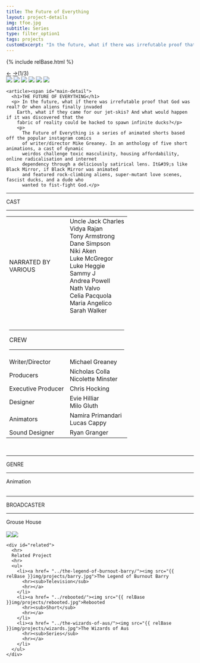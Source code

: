 ```yaml
---
title: The Future of Everything
layout: project-details
img: tfoe.jpg
subtitle: Series
type: filter_option1
tags: projects
customExcerpt: "In the future, what if there was irrefutable proof that God was real? Or when aliens finally invaded Earth, what if they came for our jet-skis? And what would happen if it was discovered that the fabric of reality could be hacked to spawn infinite ducks?"
---
```

{% include relBase.html %}
 <section id="details">
    <div id="carousel">
      <div id="carousel_controls"><span><a href="#" id="carousel_backward">&larr;</a> <a href="#"
            id="carousel_forward">&rarr;</a></span><span id="pagecount">(1/3)</span></div>
      <div id="carousel_img">
        <img src="{{ relBase }}img/gallery/tfoe1.jpg" id="img1">
        <img src="{{ relBase }}img/gallery/tfoe2.jpg" id="img2">
        <img src="{{ relBase }}img/gallery/tfoe3.jpg" id="img3">
        <img src="{{ relBase }}img/gallery/tfoe4.jpg" id="img4">
        <img src="{{ relBase }}img/gallery/tfoe5.jpg" id="img5">
        <img src="{{ relBase }}img/gallery/tfoe6.jpg" id="img6">
      </div>
    </div>


    <article><span id="main-detail">
      <h1>THE FUTURE OF EVERYTHING</h1>
      <p> In the future, what if there was irrefutable proof that God was real? Or when aliens finally invaded 
        Earth, what if they came for our jet-skis? And what would happen if it was discovered that the 
        fabric of reality could be hacked to spawn infinite ducks?</p>
        <p>
          The Future of Everything is a series of animated shorts based off the popular instagram comics 
          of writer/director Mike Greaney. In an anthology of five short animations, a cast of dynamic 
          weirdos challenge toxic masculinity, housing affordability, online radicalisation and internet 
          dependency through a deliciously satirical lens. It&#39;s like Black Mirror, if Black Mirror was animated 
          and featured rock-climbing aliens, super-mutant love scenes, fascist ducks, and a dude who 
          wanted to fist-fight God.</p>
</span>   <sub>
        <hr>CAST
        <hr>
        <table><tr><td>NARRATED BY<br>
          VARIOUS</td><td>Uncle Jack Charles<br>Vidya Rajan<br>Tony Armstrong<br>Dane Simpson<br>Niki Aken<br>Luke McGregor<br>Luke Heggie<br>Sammy J<br>Andrea Powell<br>Nath Valvo<br>Celia Pacquola<br>Maria Angelico<br>Sarah Walker<br>
        </td></tr><tr><td colspan="2"><br><hr>CREW
          <hr></td></tr><tr><td>Writer/Director</td><td>Michael Greaney</td></tr><tr><td>
        Producers</td><td>Nicholas Colla<br>Nicolette Minster</td></tr><tr><td>
          Executive Producer</td><td>Chris Hocking</td></tr><tr><td>
          Designer</td><td>Evie Hilliar<br>Milo Gluth</td></tr><tr><td>
          Animators</td><td>Namira Primandari<br>Lucas Cappy</td></tr><tr><td>
            Sound Designer</td><td>Ryan Granger</td></tr></table><br>
        <hr>GENRE
        <hr>
        Animation<br>
        <br>
        <hr>BROADCASTER
        <hr>
        Grouse House<br><br>
        <a href="https://www.imdb.com/title/tt23863806/" target="_blank"><img src="{{ relBase }}img/social/imdb.svg" class="imdb"></a><a href="https://www.youtube.com/watch?v=E0c20UVV-MI&list=PLoO7Ckc824zsM3cpF3eXM1g9unl0hkJT0&index=2" target="_blank"><img src="{{ relBase }}img/social/youtube.svg" class="youtube"></a>
      </sub>
    </article>

    <div id="related">
      <hr>
      Related Project
      <hr>
      <ul>
        <li><a href= "../the-legend-of-burnout-barry/"><img src="{{ relBase }}img/projects/barry.jpg">The Legend of Burnout Barry
          <hr><sub>Television</sub>
          <hr></a>
        </li>
        <li><a href= "../rebooted/"><img src="{{ relBase }}img/projects/rebooted.jpg">Rebooted
          <hr><sub>Short</sub>
          <hr></a>
        </li>
        <li><a href= "../the-wizards-of-aus/"><img src="{{ relBase }}img/projects/wizards.jpg">The Wizards of Aus
          <hr><sub>Series</sub>
          <hr></a>
        </li>
      </ul>
    </div>
  </section>

  <div id="gradient"></div>